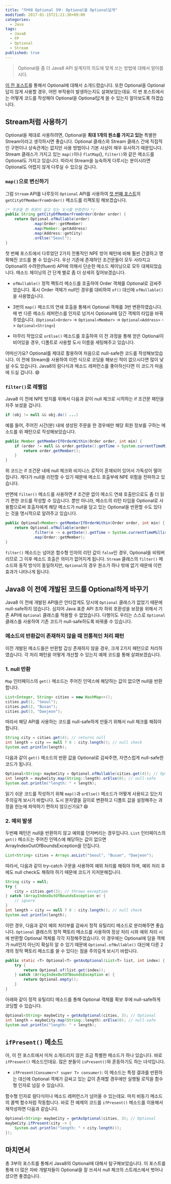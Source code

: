 ```yaml
---
title: "자바8 Optional 3부: Optional을 Optional답게"
modified: 2017-01-15T21:21:30+09:00
categories:
  - Java
tags:
  - Java8
  - FP
  - Optional
  - Stream
published: true
---
```


> Optional을 좀 더 Java8 API 설계자의 의도에 맞게 쓰는 방법에 대해서 알아봅시다.

[이 전 포스트](/java/java8-optional-after/)를 통해서 Optional에 대해서 소개드렸습니다.
또한 Optional을 Optional답지 않게 사용할 경우, 어떤 부작용이 발생하는지도 살펴보았는데요.
이 번 포스트에서는 어떻게 코드를 작성해야 Optional을 Optional답게 쓸 수 있는지 알아보도록 하겠습니다.


## Stream처럼 사용하기

Optional을 제대로 사용하려면, Optional을 **최대 1개의 원소를 가지고 있는** 특별한 Stream이라고 생각하시면 좋습니다.
Optional 클래스와 Stream 클래스 간에 직접적인 구현이나 상속관계는 없지만 사용 방법이나 기본 사상이 매우 유사하기 때문입니다.
Stream 클래스가 가지고 있는 `map()`이나 `flatMap`(), `filter()`와 같은 메소드를 Optional도 가지고 있습니다.
따라서 Stream을 능숙하게 다루시는 분이시라면 Optional도 어렵지 않게 다루실 수 있으실 겁니다.


### `map()`으로 변신하기

그럼 `Stream` API를 나루듯이 `Optional` API를 사용하여 [첫 번째 포스트](/java/java8-optional-before/)의 `getCityOfMemberFromOrder()` 메소드를 리펙토링 해보겠습니다.

```java
/* 주문을 한 회원이 살고 있는 도시를 반환한다 */
public String getCityOfMemberFromOrder(Order order) {
	return Optional.ofNullable(order)
			.map(Order::getMember)
			.map(Member::getAddress)
			.map(Address::getCity)
			.orElse("Seoul");
}
```

첫 번째 포스트에서 다루었던 2가지 전통적인 NPE 방어 패턴에 비해 훨씬 간결하고 명확해진 코드를 볼 수 있습니다.
우선 기존에 존재하던 조건문들이 모두 사라지고 Optional의 수려한(fluent) API에 의해서 단순한 메소드 체이닝으로 모두 대체되었습니다.
메소드 체이닝의 간 단계 별로 좀 더 상세히 짚어보겠습니다.

- `ofNullable()` 정적 팩토리 메소드를 호출하여 Order 객체를 Optional로 감싸주었습니다. 혹시 Order 객체가 null인 경우를 대비하여 `of()` 대신에 `ofNullable()`을 사용했습니다.

- 3번의 `map()` 메소드의 연쇄 호출을 통해서 Optional 객체를 3번 변환하였습니다. 매 번 다른 메소드 레퍼런스를 인자로 넘겨서 Optional에 담긴 객체의 타입을 바꿔주었습니다. (`Optional<Order>` -> `Optional<Member>` -> `Optional<Address>` -> `Optional<String>`)

- 마무리 작업으로 `orElse()` 메소드를 호출하여 이 전 과정을 통해 얻은 Optional이 비어있을 경우, 디폴트로 사용할 도시 이름을 세팅해주고 있습니다.

어떠신가요? Optional를 제대로 활용하여 처음으로 null-safe한 코드를 작성해보았습니다. 이 전에 Stream을 사용하여 이런 식으로 코딩을 해보신 적이 없으시다면 많이 낯설 수도 있습니다. Java8의 람다식과 메소드 레퍼런스를 좋아하신다면 이 코드가 마음에 드실 겁니다. :smile:


### `filter()`로 레벨업

Java8 이 전에 NPE 방지를 위해서 다음과 같이 null 체크로 시작하는 if 조건문 패턴을 자주 보셨을 겁니다.

```java
if (obj != null && obj.do() ...)
```

예를 들어, 주어진 시간(분) 내에 생성된 주문을 한 경우에만 해당 회원 정보를 구하는 메소드를 위 패턴으로 작성해보았습니다.

```java
public Member getMemberIfOrderWithin(Order order, int min) {
	if (order != null && order.getDate().getTime > System.currentTimeMillis() - min * 1000) {
		return order.getMember();
	}
}
```

위 코드는 if 조건문 내에 null 체크와 비지니스 로직이 혼재되어 있어서 가독성이 떨어집니다.
게다가 null을 리턴할 수 있기 때문에 메소드 호출부에 NPE 위험을 전파하고 있습니다.

반면에 `filter()` 메소드를 사용하면 if 조건문 없이 메소드 연쇄 호출만으로도 좀 더 읽기 편한 코드를 작성할 수 있습니다.
뿐만 아니라, 메소드의 리턴 타입을 Optional로 사용함으로써 호출자에게 해당 메소드가 null을 담고 있는 Optional을 반환할 수도 있다는 것을 명시적으로 알려주고 있습니다.

```java
public Optional<Member> getMemberIfOrderWithin(Order order, int min) {
	return Optional.ofNullable(order)
			.filter(o -> o.getDate().getTime > System.currentTimeMillis() - min * 1000)
			.map(Order::getMember);
}
```

`filter()` 메소드는 넘어온 함수형 인자의 리턴 값이 `false`인 경우, Optional을 비워버리므로 그 이후 메소드 호출은 의미가 없어지게 됩니다. `Stream` 클래스의 `filter()` 메소드와 동작 방식이 동일하지만, `Optional`의 경우 원소가 하나 밖에 없기 때문에 이런 효과가 나타나게 됩니다.


## Java8 이 전에 개발된 코드를 Optional하게 바꾸기

Java8 이 전에 개발된 API들은 안타깝게도 당시에 `Optional` 클래스가 없었기 때문에 null-safe하지 않습니다.
심지어 Java 표준 API 조차 하위 호환성을 보장을 위해서 기존 API에 `Optional` 클래스를 적용할 수 없었습니다.
다행이도 우리는 스스로 `Optional` 클래스를 사용하여 기존 코드가 null-safe하도록 바꿔줄 수 있습니다.


### 메소드의 반환값이 존재하지 않을 때 전통적인 처리 패턴

이전 개발된 메소드들은 반환할 갑싱 존재하지 않을 경우, 크게 2가지 패턴으로 처리하였습니다.
각 처리 패턴을 어떻게 개선할 수 있는지 예제 코드를 통해 살펴보겠습니다.


### 1. null 반환

`Map` 인터페이스의 `get()` 메소드는 주어진 인덱스에 해당하는 값이 없으면 null을 반환합니다.

```java
List<Integer, String> cities = new HashMap<>();
cities.put(1, "Seoul");
cities.put(2, "Busan");
cities.put(3, "Daejeon");
```

따라서 해당 API를 사용하는 코드를 null-safe하게 만들기 위해서 null 체크를 해줘야 합니다.

```java
String city = cities.get(4); // returns null
int length = city == null ? 0 : city.length(); // null check
System.out.println(length);
```

다음과 같이 `get()` 메소드의 반환 값을 Optional로 감싸주면, 자연스럽게 null-safe한 코드가 됩니다.

```java
Optional<String> maybeCity = Optional.ofNullable(cities.get(4)); // Optional
int length = maybeCity.map(String::length).orElse(0); // null-safe
System.out.println("length: " + length);
```

읽기 쉬운 코드를 작성하기 위해 `map()`과 `orElse()` 메소드가 어떻게 사용되고 있는지 주의깊게 보시기 바랍니다.
도시 문자열을 길이로 변환하고 디폴트 값을 설정해주는 과정을 한눈에 파악하기 편하지 않으신가요? :smile:


### 2. 예외 발생

두번째 패턴은 null을 반환하지 않고 예외를 던저버리는 경우입니다.
`List` 인터페이스의 `get()` 메소드는 주어진 인덱스에 해당하는 값이 없으면 ArrayIndexOutOfBoundsException을 던집니다.

```java
List<String> cities = Arrays.asList("Seoul", "Busan", "Daejeon");
```

따라서, 다음과 같이 try-catch 구문을 사용하여 예외 처리를 해줘야 하며, 예외 처리 후에도 null check도 해줘야 하기 때문에 코드가 지저분해집니다.

```java
String city = null;
try {
	city = cities.get(3); // throws exception
} catch (ArrayIndexOutOfBoundsException e) {
	// ignore
}
int length = city == null ? 0 : city.length(); // null check
System.out.println(length);
```

이런 경우, 다음과 같이 예외 처리부를 감싸서 정적 유틸리티 메소드로 분리해주면 좋습니다.
`Optional` 클래스의 정적 팩토리 메소드를 사용하여 정상 처리 시와 예외 처리 시에 반환할 Optional 객체를 각각 지정해주었습니다.
이 경우에는 Optional에 담을 객체가 null인지 아닌지 확실히 알 수 있기 때문에 `Optional.ofNullable()` 대신에 다른 2개의 정적 팩토리 메소드를 쓸 수 있다는 점을 주의깊게 보시기 바랍니다.

```java
public static <T> Optional<T> getAsOptional(List<T> list, int index) {
	try {
		return Optional.of(list.get(index));
	} catch (ArrayIndexOutOfBoundsException e) {
		return Optional.empty();
	}
}
```

아래와 같이 정적 유틸리티 메소드를 통해 Optional 객체를 확보 후에 null-safe하게 코딩할 수 있습니다.

```java
Optional<String> maybeCity = getAsOptional(cities, 3); // Optional
int length = maybeCity.map(String::length).orElse(0); // null-safe
System.out.println("length: " + length);
```


## `ifPresent()` 메소드

아, 이 전 포스트에서 미처 소개드리지 않은 조금 특별한 메소드가 하나 있습니다.
바로 `ifPresent()` 메소드인데요. 많은 분들이 `isPresent()`와 혼동하기도 하는 녀석입니다.

- `ifPresent(Consumer<? super T> consumer)`: 이 메소드는 특정 결과를 반환하는 대신에 Optional 객체가 감싸고 있는 값이 존재할 경우에만 실행될 로직을 함수형 인자로 넘길 수 있습니다.

함수형 인자로 람다식이나 메소드 레퍼런스가 넘어올 수 있는데요. 마치 비동기 메소드의 콜백 함수처럼 작동합니다.
바로 전 예제의 코드를 `ifPresent()` 메소드를 이용해서 재작성하면 다음과 같습니다.

```java
Optional<String> maybeCity = getAsOptional(cities, 3); // Optional
maybeCity.ifPresent(city -> {
	System.out.println("length: " + city.length());
});
```


## 마치면서

총 3부의 포스트를 통해서 Java8의 Optional에 대해서 탐구해보았습니다.
이 포스트를 통해 더 많은 자바 개발자들이 Optional을 잘 쓰셔서 null 체크의 스트레스에서 벗어나셨으면 좋겠습니다.
